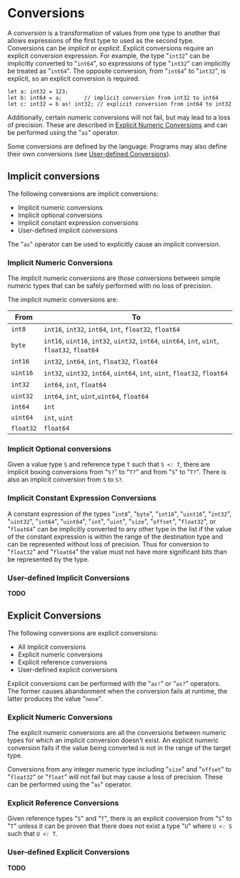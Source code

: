 # Conversions

A *conversion* is a transformation of values from one type to another that allows expressions of the first type to used as the second type. Conversions can be *implicit* or *explicit*. Explicit conversions require an explicit conversion expression. For example, the type "`int32`" can be implicitly converted to "`int64`", so expressions of type "`int32`" can implicitly be treated as "`int64`". The opposite conversion, from "`int64`" to "`int32`", is explicit, so an explicit conversion is required.

```azoth
let a: int32 = 123;
let b: int64 = a;       // implicit conversion from int32 to int64
let c: int32 = b as! int32; // explicit conversion from int64 to int32
```

Additionally, certain numeric conversions will not fail, but may lead to a loss of precision. These are described in [Explicit Numeric Conversions](#explicit-numeric-conversions) and can be performed using the "`as`" operator.

Some conversions are defined by the language. Programs may also define their own conversions (see [User-defined Conversions](#user-defined-conversions)).

## Implicit conversions

The following conversions are implicit conversions:

* Implicit numeric conversions
* Implicit optional conversions
* Implicit constant expression conversions
* User-defined implicit conversions

The "`as`" operator can be used to explicitly cause an implicit conversion.

### Implicit Numeric Conversions

The implicit numeric conversions are those conversions between simple numeric types that can be safely performed with no loss of precision.

The implicit numeric conversions are:

| From      | To                                                                                           |
| --------- | -------------------------------------------------------------------------------------------- |
| `int8`    | `int16`, `int32`, `int64`, `int`, `float32`, `float64`                                       |
| `byte`    | `int16`, `uint16`, `int32`, `uint32`, `int64`, `uint64`, `int`, `uint`, `float32`, `float64` |
| `int16`   | `int32`, `int64`, `int`, `float32`, `float64`                                                |
| `uint16`  | `int32`, `uint32`, `int64`, `uint64`, `int`, `uint`, `float32`, `float64`                    |
| `int32`   | `int64`, `int`, `float64`                                                                    |
| `uint32`  | `int64`, `int`, `uint`,`uint64`, `float64`                                                   |
| `int64`   | `int`                                                                                        |
| `uint64`  | `int`, `uint`                                                                                |
| `float32` | `float64`                                                                                    |

### Implicit Optional conversions

Given a value type `S` and reference type `T` such that `S <: T`, there are implicit boxing conversions from "`S?`" to "`T?`" and from "`S`" to "`T?`". There is also an implicit conversion from `S` to `S?`.

### Implicit Constant Expression Conversions

A constant expression of the types "`int8`", "`byte`", "`int16`", "`uint16`", "`int32`", "`uint32`", "`int64`", "`uint64`", "`int`", "`uint`", "`size`", "`offset`", "`float32`", or "`float64`" can be implicitly converted to any other type in the list if the value of the constant expression is within the range of the destination type and can be represented without loss of precision. Thus for conversion to "`float32`" and "`float64`" the value must not have more significant bits than be represented by the type.

### User-defined Implicit Conversions

**TODO**

## Explicit Conversions

The following conversions are explicit conversions:

* All implicit conversions
* Explicit numeric conversions
* Explicit reference conversions
* User-defined explicit conversions

Explicit conversions can be performed with the "`as!`" or "`as?`" operators. The former causes abandonment when the conversion fails at runtime, the latter produces the value "`none`".

### Explicit Numeric Conversions

The explicit numeric conversions are all the conversions between numeric types for which an implicit conversion doesn't exist. An explicit numeric conversion fails if the value being converted is not in the range of the target type.

Conversions from any integer numeric type including "`size`" and "`offset`" to "`float32`" or "`float`" will not fail but may cause a loss of precision. These can be performed using the "`as`" operator.

### Explicit Reference Conversions

Given reference types "`S`" and "`T`", there is an explicit conversion from "`S`" to "`T`" unless it can be proven that there does not exist a type "`U`" where `U <: S` such that `U <: T`.

### User-defined Explicit Conversions

**TODO**
